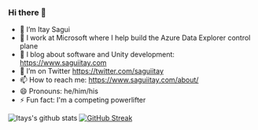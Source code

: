### Hi there 👋

- 🔭 I’m Itay Sagui
- 🏢 I work at Microsoft where I help build the Azure Data Explorer control plane
- 🌱 I blog about software and Unity development: https://www.saguiitay.com
- 🦜 I’m on Twitter https://twitter.com/saguiitay
- 📫 How to reach me: https://www.saguiitay.com/about/
- 😄 Pronouns: he/him/his
- ⚡ Fun fact: I'm a competing powerlifter

![Itays's github stats](https://github-readme-stats.vercel.app/api?username=saguiitay&show_icons=true)
[![GitHub Streak](https://github-readme-streak-stats.herokuapp.com/?user=saguiitay&theme=dark)](https://git.io/streak-stats)


